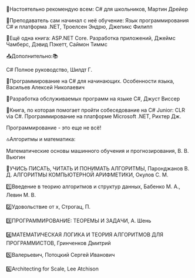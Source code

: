 📖Настоятельно рекомендую всем:
C# для школьников, Мартин Дрейер

📗Преподаватель сам начинал с неё обучение:
Язык программирования C# и платформа .NET,
Троелсен Эндрю, Джепикс Филипп

📘Ещё одна книга:
ASP.NET Core. Разработка приложений,
Джеймс Чамберс, Дэвид Пэкетт, Саймон Тиммс

📤Дополнительно:📚

C# Полное руководство, Шилдт Г.

📙Программирование на C# для начинающих. Особенности языка, Васильев Алексей Николаевич

📕Разработка обслуживаемых программ на языке C#, Джуст Виссер

💯Книга, по которая помогает пройти собеседование на C# Junior: CLR via C#. Программирование на платформе Microsoft .NET, Рихтер Дж.

Программирование - это еще не всё!

🔝Алгоритмы и математика:

Математические основы машинного обучения и прогнозирования, В. В. Вьюгин

🤖УЧИСЬ ПИСАТЬ, ЧИТАТЬ И ПОНИМАТЬ АЛГОРИТМЫ, Паронджанов В. Д.
АЛГОРИТМЫ КОМПЬЮТЕРНОЙ АРИФМЕТИКИ, Окулов С. М.

1️⃣Введение в теорию алгоритмов и структур данных, Бабенко М. А., Левин М. В.

2️⃣Удовольствие от х, Строгац, П.

3️⃣ПРОГРАММИРОВАНИЕ: ТЕОРЕМЫ И ЗАДАЧИ, А. Шень

4️⃣МАТЕМАТИЧЕСКАЯ ЛОГИКА И ТЕОРИЯ АЛГОРИТМОВ ДЛЯ ПРОГРАММИСТОВ, Гринченков Дмитрий

5️⃣Валерьевич, Потоцкий Сергей Иванович

6️⃣Architecting for Scale, Lee Atchison
